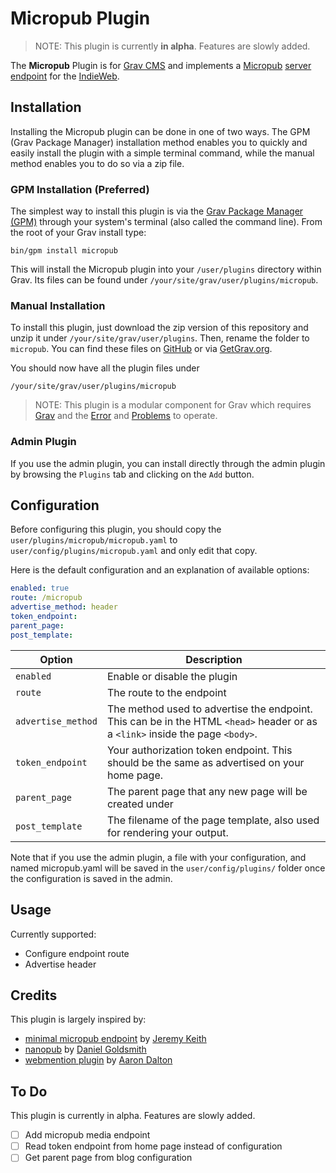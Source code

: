 # Micropub Plugin

> NOTE: This plugin is currently **in alpha**. Features are slowly added.

The **Micropub** Plugin is for [Grav CMS](http://github.com/getgrav/grav) and implements a [Micropub](https://indieweb.org/Micropub) [server endpoint](https://indieweb.org/Micropub/Servers) for the [IndieWeb](https://indieweb.org/).

## Installation

Installing the Micropub plugin can be done in one of two ways. The GPM (Grav Package Manager) installation method enables you to quickly and easily install the plugin with a simple terminal command, while the manual method enables you to do so via a zip file.

### GPM Installation (Preferred)

The simplest way to install this plugin is via the [Grav Package Manager (GPM)](http://learn.getgrav.org/advanced/grav-gpm) through your system's terminal (also called the command line).  From the root of your Grav install type:

    bin/gpm install micropub

This will install the Micropub plugin into your `/user/plugins` directory within Grav. Its files can be found under `/your/site/grav/user/plugins/micropub`.

### Manual Installation

To install this plugin, just download the zip version of this repository and unzip it under `/your/site/grav/user/plugins`. Then, rename the folder to `micropub`. You can find these files on [GitHub](https://github.com/metbril/grav-plugin-micropub) or via [GetGrav.org](http://getgrav.org/downloads/plugins#extras).

You should now have all the plugin files under

    /your/site/grav/user/plugins/micropub
	
> NOTE: This plugin is a modular component for Grav which requires [Grav](http://github.com/getgrav/grav) and the [Error](https://github.com/getgrav/grav-plugin-error) and [Problems](https://github.com/getgrav/grav-plugin-problems) to operate.

### Admin Plugin

If you use the admin plugin, you can install directly through the admin plugin by browsing the `Plugins` tab and clicking on the `Add` button.

## Configuration

Before configuring this plugin, you should copy the `user/plugins/micropub/micropub.yaml` to `user/config/plugins/micropub.yaml` and only edit that copy.

Here is the default configuration and an explanation of available options:

```yaml
enabled: true
route: /micropub
advertise_method: header
token_endpoint:
parent_page:
post_template:
```

Option | Description
---|---
`enabled` | Enable or disable the plugin
`route` | The route to the endpoint
`advertise_method` | The method used to advertise the endpoint. This can be in the HTML `<head>` header or as a `<link>` inside the page `<body>`.
`token_endpoint` | Your authorization token endpoint. This should be the same as advertised on your home page.
`parent_page` | The parent page that any new page will be created under
`post_template` | The filename of the page template, also used for rendering your output.

Note that if you use the admin plugin, a file with your configuration, and named micropub.yaml will be saved in the `user/config/plugins/` folder once the configuration is saved in the admin.

## Usage

Currently supported:

- Configure endpoint route
- Advertise header

## Credits

This plugin is largely inspired by:

- [minimal micropub endpoint](https://gist.github.com/adactio/8168e6b78da7b16a4644) by [Jeremy Keith](https://github.com/adactio)
- [nanopub](https://github.com/dg01d/nanopub) by [Daniel Goldsmith](https://github.com/dg01d)
- [webmention plugin](https://github.com/Perlkonig/grav-plugin-webmention) by [Aaron Dalton](https://github.com/Perlkonig)

## To Do

This plugin is currently in alpha. Features are slowly added.

- [ ] Add micropub media endpoint
- [ ] Read token endpoint from home page instead of configuration
- [ ] Get parent page from blog configuration
